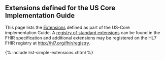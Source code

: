 
## Extensions defined for the US Core Implementation Guide


This page lists the [Extensions](http://build.fhir.org/extensibility.html) defined as part of the US-Core implementation Guide. A [registry of standard extensions](http://build.fhir.org/extensibility-registry.html) can be found in the FHIR specification and additional extensions may be registered on the HL7 FHIR registry at http://hl7.org/fhir/registry.

{% include list-simple-extensions.xhtml %}
